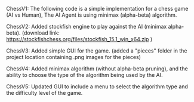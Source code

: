 ChessV1: The following code is a simple implementation for a chess game (AI vs Human), The AI Agent is using minimax (alpha-beta) algorithm.

ChessV2: Added stockfish engine to play against the AI (minimax alpha-beta). (download link: https://stockfishchess.org/files/stockfish_15.1_win_x64.zip )

ChessV3: Added simple GUI for the game. (added a "pieces" folder in the project location containing .png images for the pieces)

ChessV4: Added minimax algorithm (without alpha-beta pruning), and the ability to choose the type of the algorithm being used by the AI.

ChessV5: Updated GUI to include a menu to select the algorithm type and the difficulty level of the game.
